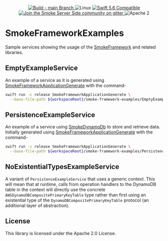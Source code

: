 <p align="center">
<a href="https://github.com/amzn/smoke-framework-examples/actions">
<img src="https://github.com/amzn/smoke-framework-examples/actions/workflows/swift.yml/badge.svg?branch=main" alt="Build - main Branch">
</a>
<img src="https://img.shields.io/badge/os-linux-green.svg?style=flat" alt="Linux">
<a href="http://swift.org">
<img src="https://img.shields.io/badge/swift-5.6-orange.svg?style=flat" alt="Swift 5.6 Compatible">
</a>
<a href="https://gitter.im/SmokeServerSide">
<img src="https://img.shields.io/badge/chat-on%20gitter-ee115e.svg?style=flat" alt="Join the Smoke Server Side community on gitter">
</a>
<img src="https://img.shields.io/badge/license-Apache2-blue.svg?style=flat" alt="Apache 2">
</p>

# SmokeFrameworkExamples

Sample services showing the usage of the [SmokeFramework](https://github.com/amzn/smoke-framework) and related libraries.

## EmptyExampleService

An example of a service as it is generated using [SmokeFrameworkApplicationGenerate](https://github.com/amzn/smoke-framework-application-generate)
with the command-

```bash
swift run -c release SmokeFrameworkApplicationGenerate \
  --base-file-path ${workspaceRoot}/smoke-framework-examples/EmptyExampleService
```

## PersistenceExampleService

An example of a service using [SmokeDynamoDb](https://github.com/amzn/smoke-dynamodb) to store and retrieve data.
Initially generated using [SmokeFrameworkApplicationGenerate](https://github.com/amzn/smoke-framework-application-generate)
with the command-

```bash
swift run -c release SmokeFrameworkApplicationGenerate \
  --base-file-path ${workspaceRoot}/smoke-framework-examples/PersistenceExampleService \
```

## NoExistentialTypesExampleService

A variant of `PersistenceExampleService` that uses a generic context. This will mean that at runtime, calls from operation
handlers to the DynamoDB table in the context will directly use the concrete `AWSDynamoDBCompositePrimaryKeyTable`
type rather than first using an existential type of the `DynamoDBCompositePrimaryKeyTable` protocol (an additional layer of abstraction).

## License

This library is licensed under the Apache 2.0 License.
